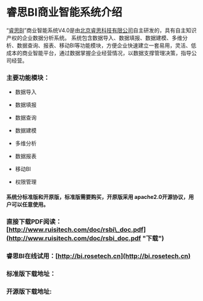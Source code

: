 # 睿思BI商业智能系统介绍

“[睿思BI](http://www.ruisitech.com/product.html)”商业智能系统V4.0是由[北京睿思科技有限公司](http://www.ruisitech.com)自主研发的，具有自主知识产权的企业数据分析系统。 系统包含数据导入、数据填报、数据建模、多维分析、数据查询、报表、移动BI等功能模块，方便企业快速建立一套易用，灵活、低成本的商业智能平台，通过数据掌握企业经营情况，以数据支撑管理决策，指导公司经营。

### 主要功能模块：

* 数据导入

* 数据填报

* 数据查询

* 数据建模

* 多维分析

* 数据报表

* 移动BI

* 权限管理

#### 系统分标准版和开原版，标准版需要购买，开原版采用 apache2.0开源协议，用户可以任意使用。

### 直接下载PDF阅读：[http://www.ruisitech.com/doc/rsbi\_doc.pdf](http://www.ruisitech.com/doc/rsbi_doc.pdf "下载")

### 睿思BI在线试用：[http://bi.rosetech.cn](http://bi.rosetech.cn)

### 标准版下载地址：

### 开源版下载地址:



